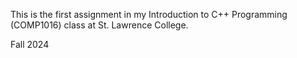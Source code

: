 This is the first assignment in my Introduction to C++ Programming (COMP1016) class at St. Lawrence College.

Fall 2024
